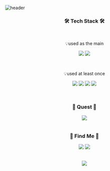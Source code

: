 ![header](https://capsule-render.vercel.app/api?height=400&color=auto&text=Hello%20World!&desc=Hy0u4a%20Profile&theme=radical)

<h3 align="center">🛠 Tech Stack 🛠</h3></br>
<p align="center">💡used as the main</p>
<p align="center">
  <img src="https://img.shields.io/badge/Python-3766AB?style=flat-square&logo=Python&logoColor=white"/></a>
  <img src="https://img.shields.io/badge/CSharp-009000?style=flat-square&logo=CSharp&logoColor=white"/></a>
</p></br>

<p align="center">💡used at least once</p>
<p align="center">
  <img src="https://img.shields.io/badge/JavaScript-3766AB?style=flat-square&logo=JavaScript&logoColor=white"/></a>
  <img src="https://img.shields.io/badge/MySQL-50BCDF?style=flat-square&logo=MySQL&logoColor=white"/></a>
  <img src="https://img.shields.io/badge/Android-008D62?style=flat-square&logo=Android&logoColor=white"/></a>
    <img src="https://img.shields.io/badge/Unity-000000?style=flat-square&logo=Unity&logoColor=white"/></a>
</p></br>
<h3 align="center">📔 Quest 📔</h3>
<p align="center">
  <img src="https://img.shields.io/badge/Rust-0067?style=flat-square&logo=Rust&logoColor=white"
</p></br></br>

<h3 align="center">🎈 Find Me 🎈</h3>
<p align="center">
  <img src="https://img.shields.io/badge/Mail-hyouka@kakao.com-FFD400?style=flat-square&logo=Mail&logoColor=white"/></a>
  <img src="https://img.shields.io/badge/Instagram-E4405F?style=flat-square&logo=Instagram&logoColor=white&link=https://www.instagram.com/jeongwoojun__/"
</p></br></br></br>

<a href="https://github.com/anuraghazra/github-readme-stats">
  <img align="center" src="https://github-readme-stats.vercel.app/api?username=hy0u4a&theme=tokyonight")](https://github.com/anuraghazra/github-readme-stats)
</a>
